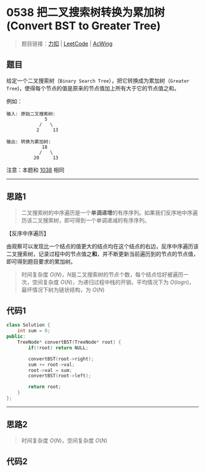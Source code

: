 # 0538 把二叉搜索树转换为累加树(Convert BST to Greater Tree)

> 题目链接：[力扣](https://leetcode-cn.com/problems/convert-bst-to-greater-tree/) | [LeetCode](https://leetcode.com/problems/convert-bst-to-greater-tree/) | [AcWing](3)

## 题目

给定一个二叉搜索树（`Binary Search Tree`），把它转换成为累加树（`Greater Tree`)，使得每个节点的值是原来的节点值加上所有大于它的节点值之和。

例如：

```plain
输入: 原始二叉搜索树:
              5
            /   \
           2     13

输出: 转换为累加树:
             18
            /   \
          20     13
```

注意：本题和 [1038](https://leetcode-cn.com/problems/binary-search-tree-to-greater-sum-tree/) 相同

---

## 思路1

> 二叉搜索树的中序遍历是一个**单调递增**的有序序列。如果我们反序地中序遍历该二叉搜索树，即可得到一个单调递减的有序序列。

【反序中序遍历】

由观察可以发现比一个结点的值更大的结点均在这个结点的右边，反序中序遍历该二叉搜索树，记录过程中的节点值之**和**，并不断更新当前遍历到的节点的节点值，即可得到题目要求的累加树。

> 时间复杂度 $O(N)$，$N$是二叉搜索树的节点个数，每个结点恰好被遍历一次，空间复杂度 $O(N)$，为递归过程中栈的开销，平均情况下为 $O(logn)$，最坏情况下树为链状结构，为 $O(N)$

## 代码1

```cpp
class Solution {
    int sum = 0;
public:
    TreeNode* convertBST(TreeNode* root) {
        if(!root) return NULL;

        convertBST(root->right);
        sum += root->val;
        root->val = sum;
        convertBST(root->left);

        return root;
    }
};
```

---

## 思路2

> 时间复杂度 $O(N)$，空间复杂度 $O(N)$

## 代码2

```cpp

```
